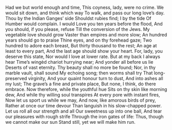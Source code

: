 Had we but world enough and time, 
This coyness, lady, were no crime. 
We would sit down, and think which way 
To walk, and pass our long love’s day. 
Thou by the Indian Ganges’ side 
Shouldst rubies find; I by the tide 
Of Humber would complain. I would 
Love you ten years before the flood, 
And you should, if you please, refuse 
Till the conversion of the Jews. 
My vegetable love should grow 
Vaster than empires and more slow; 
An hundred years should go to praise 
Thine eyes, and on thy forehead gaze; 
Two hundred to adore each breast, 
But thirty thousand to the rest; 
An age at least to every part, 
And the last age should show your heart. 
For, lady, you deserve this state, 
Nor would I love at lower rate. 
       But at my back I always hear 
Time’s wingèd chariot hurrying near; 
And yonder all before us lie 
Deserts of vast eternity. 
Thy beauty shall no more be found; 
Nor, in thy marble vault, shall sound 
My echoing song; then worms shall try 
That long-preserved virginity, 
And your quaint honour turn to dust, 
And into ashes all my lust; 
The grave’s a fine and private place, 
But none, I think, do there embrace. 
       Now therefore, while the youthful hue 
Sits on thy skin like morning dew, 
And while thy willing soul transpires 
At every pore with instant fires, 
Now let us sport us while we may, 
And now, like amorous birds of prey, 
Rather at once our time devour 
Than languish in his slow-chapped power. 
Let us roll all our strength and all 
Our sweetness up into one ball, 
And tear our pleasures with rough strife 
Through the iron gates of life: 
Thus, though we cannot make our sun 
Stand still, yet we will make him run.